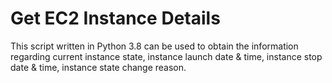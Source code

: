 # Get EC2 Instance Details
This script written in Python 3.8 can be used to obtain the information regarding current instance state, instance launch date & time, instance stop date & time, instance state change reason.

